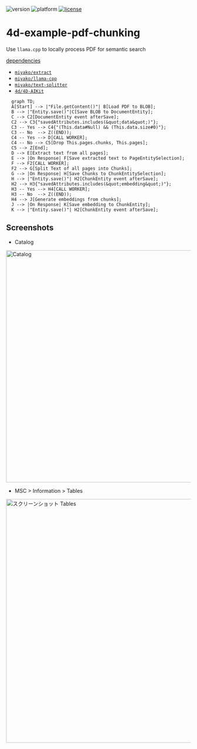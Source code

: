 ![version](https://img.shields.io/badge/version-21%2B-3B69E9)
![platform](https://img.shields.io/static/v1?label=platform&message=mac-intel%20|%20mac-arm%20|%20win-64&color=blue)
[![license](https://img.shields.io/github/license/miyako/4d-example-pdf-chunking)](LICENSE)

# 4d-example-pdf-chunking
Use `llama.cpp` to locally process PDF for semantic search

[dependencies](https://github.com/miyako/4d-example-pdf-chunking/blob/main/pdf-chunking/Project/Sources/dependencies.json)

* [`miyako/extract`](https://github.com/miyako/extract)
* [`miyako/llama-cpp`](https://github.com/miyako/llama-cpp)
* [`miyako/text-splitter`](https://github.com/miyako/text-splitter)
* [`4d/4D-AIKit`](https://github.com/4d/4D-AIKit)


```mermaid
  graph TD;
  A[Start] --> |"File.getContent()"| B[Load PDF to BLOB];
  B --> |"Entity.save()"|C[Save BLOB to DocumentEntity];
  C --> C2[DocumentEntity event afterSave];
  C2 --> C3{"savedAttributes.includes(&quot;data&quot;)"};
  C3 -- Yes --> C4{"(This.data#Null) && (This.data.size#0)"};
  C3 -- No  --> Z((END));
  C4 -- Yes --> D[CALL WORKER];
  C4 -- No --> C5[Drop This.pages.chunks, This.pages];
  C5 --> Z[End];
  D --> E[Extract text from all pages];
  E --> |On Response| F[Save extracted text to PageEntitySelection];
  F --> F2[CALL WORKER];
  F2 --> G[Split Text of all pages into Chunks];
  G --> |On Response| H[Save Chunks to ChunkEntitySelection];
  H --> |"Entity.save()"| H2[ChunkEntity event afterSave];
  H2 --> H3{"savedAttributes.includes(&quot;embedding&quot;)"};
  H3 -- Yes --> H4[CALL WORKER];
  H3 -- No  --> Z((END));
  H4 --> J[Generate embeddings from chunks];
  J --> |On Response| K[Save embedding to ChunkEntity];
  K --> |"Entity.save()"| H2[ChunkEntity event afterSave];
```

## Screenshots

* Catalog

<img width="1004" height="631" alt="Catalog" src="https://github.com/user-attachments/assets/f587a720-9693-425b-9c2d-9140e68859a6" />

* MSC > Information > Tables
  
<img width="931" height="662" alt="スクリーンショット Tables" src="https://github.com/user-attachments/assets/34e554d3-38c2-4d30-9535-92dd5adfa728" />

